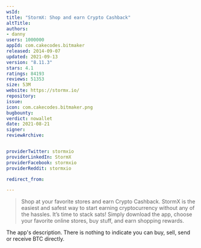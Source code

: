 ```yaml
---
wsId: 
title: "StormX: Shop and earn Crypto Cashback"
altTitle: 
authors:
- danny
users: 1000000
appId: com.cakecodes.bitmaker
released: 2014-09-07
updated: 2021-09-13
version: "8.11.3"
stars: 4.1
ratings: 84193
reviews: 51353
size: 53M
website: https://stormx.io/
repository: 
issue: 
icon: com.cakecodes.bitmaker.png
bugbounty: 
verdict: nowallet
date: 2021-08-21
signer: 
reviewArchive:


providerTwitter: stormxio
providerLinkedIn: StormX
providerFacebook: stormxio
providerReddit: stormxio

redirect_from:

---
```



> Shop at your favorite stores and earn Crypto Cashback. StormX is the easiest and safest way to start earning cryptocurrency without any of the hassles. It’s time to stack sats!
Simply download the app, choose your favorite online stores, buy stuff, and earn shopping rewards.

The app's description. There is nothing to indicate you can buy, sell, send or receive BTC directly.


